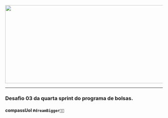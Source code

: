 <img height="250" width="900" src="https://user-images.githubusercontent.com/82064724/150544881-4ae03644-563b-428d-b7fd-9c6642734f6e.png">

---

### Desafio 03 da quarta sprint do programa de bolsas.

#### compassUol `#dreamBigger🚀🧡`
